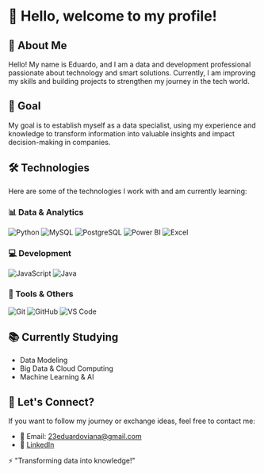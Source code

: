 # 👋 Hello, welcome to my profile!

## 🚀 About Me

Hello! My name is Eduardo, and I am a data and development professional passionate about technology and smart solutions. Currently, I am improving my skills and building projects to strengthen my journey in the tech world.

## 🎯 Goal

My goal is to establish myself as a data specialist, using my experience and knowledge to transform information into valuable insights and impact decision-making in companies.

## 🛠️ Technologies

Here are some of the technologies I work with and am currently learning:

### 📊 Data & Analytics  
![Python](https://img.shields.io/badge/Python-3776AB?style=for-the-badge&logo=python&logoColor=white) 
![MySQL](https://img.shields.io/badge/MySQL-4479A1?style=for-the-badge&logo=mysql&logoColor=white) 
![PostgreSQL](https://img.shields.io/badge/PostgreSQL-336791?style=for-the-badge&logo=postgresql&logoColor=white) 
![Power BI](https://img.shields.io/badge/Power%20BI-F2C811?style=for-the-badge&logo=powerbi&logoColor=black) 
![Excel](https://img.shields.io/badge/Excel-217346?style=for-the-badge&logo=microsoft-excel&logoColor=white)  

### 💻 Development  
![JavaScript](https://img.shields.io/badge/JavaScript-F7DF1E?style=for-the-badge&logo=javascript&logoColor=black) 
![Java](https://img.shields.io/badge/Java-007396?style=for-the-badge&logo=java&logoColor=white)  

### 🔧 Tools & Others  
![Git](https://img.shields.io/badge/Git-F05032?style=for-the-badge&logo=git&logoColor=white) 
![GitHub](https://img.shields.io/badge/GitHub-181717?style=for-the-badge&logo=github&logoColor=white) 
![VS Code](https://img.shields.io/badge/VS%20Code-007ACC?style=for-the-badge&logo=visual-studio-code&logoColor=white)  

## 📚 Currently Studying
- Data Modeling
- Big Data & Cloud Computing
- Machine Learning & AI

## 📩 Let's Connect?
If you want to follow my journey or exchange ideas, feel free to contact me:

- 📧 Email: 23eduardoviana@gmail.com
- 🔗 [LinkedIn](https://www.linkedin.com/in/eduardovianadev/)

⚡ "Transforming data into knowledge!"
